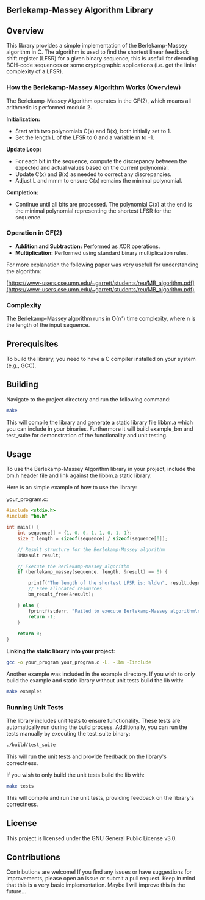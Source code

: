 ## Berlekamp-Massey Algorithm Library

## Overview

This library provides a simple implementation of the Berlekamp-Massey algorithm in C. The algorithm is used to find the shortest linear feedback shift register (LFSR) for a given binary sequence, this is usefull for decoding BCH-code sequences or some cryptographic applications (i.e. get the liniar complexity of a LFSR).

### How the Berlekamp-Massey Algorithm Works (Overview)
The Berlekamp-Massey Algorithm operates in the GF(2), which means all arithmetic is performed modulo 2.

**Initialization:**

*   Start with two polynomials C(x) and B(x), both initially set to 1.
*   Set the length L of the LFSR to 0 and a variable m to -1.

**Update Loop:**

*   For each bit in the sequence, compute the discrepancy between the expected and actual values based on the current polynomial.
*   Update C(x) and B(x) as needed to correct any discrepancies.
*   Adjust L and mmm to ensure C(x) remains the minimal polynomial.

**Completion:**

*   Continue until all bits are processed. The polynomial C(x) at the end is the minimal polynomial representing the shortest LFSR for the sequence.

### Operation in GF(2)

*   **Addition and Subtraction:** Performed as XOR operations.
*   **Multiplication:** Performed using standard binary multiplication rules.

For more explanation the following paper was very usefull for understanding the algorithm:

[https://www-users.cse.umn.edu/~garrett/students/reu/MB_algorithm.pdf](https://www-users.cse.umn.edu/~garrett/students/reu/MB_algorithm.pdf)

### Complexity

The Berlekamp-Massey algorithm runs in O(n²) time complexity, where n is the length of the input sequence.

## Prerequisites

To build the library, you need to have a C compiler installed on your system (e.g., GCC).

## Building

Navigate to the project directory and run the following command:

```bash
make
```
This will compile the library and generate a static library file libbm.a which you can include in your binaries. Furthermore it will build example_bm and test_suite for demonstration of the functionality and unit testing.

## Usage

To use the Berlekamp-Massey Algorithm library in your project, include the bm.h header file and link against the libbm.a static library.

Here is an simple example of how to use the library:

your_program.c:
```C
#include <stdio.h>
#include "bm.h"

int main() {
	int sequence[] = {1, 0, 0, 1, 1, 0, 1, 1};
	size_t length = sizeof(sequence) / sizeof(sequence[0]);

	// Result structure for the Berlekamp-Massey algorithm
	BMResult result;

	// Execute the Berlekamp-Massey algorithm
	if (berlekamp_massey(sequence, length, &result) == 0) {

        printf("The length of the shortest LFSR is: %ld\n", result.degree);
		// Free allocated resources
		bm_result_free(&result);

	} else {
		fprintf(stderr, "Failed to execute Berlekamp-Massey algorithm\n");
        return -1;
    }
    
    return 0;
}
```

**Linking the static library into your project:**
```bash
gcc -o your_program your_program.c -L. -lbm -Iinclude
```
Another example was included in the example directory.
If you wish to only build the example and static library without unit tests build the lib with:
```bash
make examples
```

### Running Unit Tests

The library includes unit tests to ensure functionality. These tests are automatically run during the build process. Additionally, you can run the tests manually by executing the test_suite binary:

```bash
./build/test_suite
```
This will run the unit tests and provide feedback on the library's correctness.

If you wish to only build the unit tests build the lib with:
```bash
make tests
```
This will compile and run the unit tests, providing feedback on the library's correctness.

## License
This project is licensed under the GNU General Public License v3.0.

## Contributions
Contributions are welcome! If you find any issues or have suggestions for improvements, please open an issue or submit a pull request. Keep in mind that this is a very basic implementation. Maybe I will improve this in the future...
